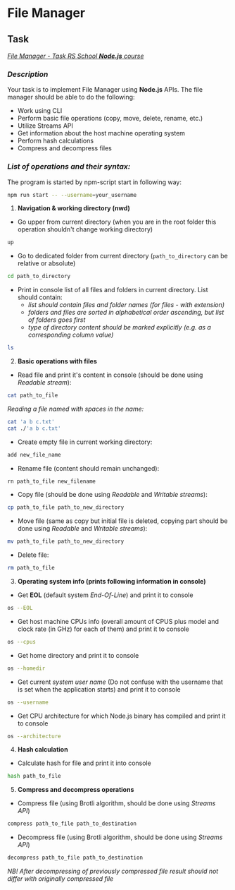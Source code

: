 # File Manager
## Task
[_File Manager - Task RS School **Node.js** course_](https://github.com/AlreadyBored/nodejs-assignments/blob/main/assignments/file-manager/assignment.md)
### _Description_
Your task is to implement File Manager using **Node.js** APIs.
The file manager should be able to do the following:
- Work using CLI
- Perform basic file operations (copy, move, delete, rename, etc.)
- Utilize Streams API
- Get information about the host machine operating system
- Perform hash calculations
- Compress and decompress files
### _List of operations and their syntax:_
The program is started by npm-script start in following way:
```sh
npm run start -- --username=your_username
```
1. **Navigation & working directory (nwd)**
- Go upper from current directory (when you are in the root folder this operation shouldn't change working directory)
```sh
up
```
- Go to dedicated folder from current directory (```path_to_directory``` can be relative or absolute)
```sh
cd path_to_directory
```
- Print in console list of all files and folders in current directory. List should contain:
    * _list should contain files and folder names (for files - with extension)_
    * _folders and files are sorted in alphabetical order ascending, but list of folders goes first_
    * _type of directory content should be marked explicitly (e.g. as a corresponding column value)_
```sh
ls
```
2. **Basic operations with files**
- Read file and print it's content in console (should be done using _Readable stream_):
```sh
cat path_to_file
```
_Reading a file named with spaces in the name:_
```sh
cat 'a b c.txt'
cat ./'a b c.txt'
```
- Create empty file in current working directory:
```sh
add new_file_name
```
- Rename file (content should remain unchanged):
```sh
rn path_to_file new_filename
```
- Copy file (should be done using _Readable_ and _Writable streams_):
```sh
cp path_to_file path_to_new_directory
```
- Move file (same as copy but initial file is deleted, copying part should be done using _Readable_ and _Writable streams_):
```sh
mv path_to_file path_to_new_directory
```
- Delete file:
```sh
rm path_to_file
```
3. **Operating system info (prints following information in console)**
- Get **EOL** (default system _End-Of-Line_) and print it to console
```sh
os --EOL
```
- Get host machine CPUs info (overall amount of CPUS plus model and clock rate (in GHz) for each of them) and print it to console
```sh
os --cpus
```
- Get home directory and print it to console
```sh
os --homedir
```
- Get current _system user name_ (Do not confuse with the username that is set when the application starts) and print it to console
```sh
os --username
```
- Get CPU architecture for which Node.js binary has compiled and print it to console
```sh
os --architecture
```
4. **Hash calculation**
- Calculate hash for file and print it into console
```sh
hash path_to_file
```
5. **Compress and decompress operations**
- Compress file (using Brotli algorithm, should be done using _Streams API_)
```sh
compress path_to_file path_to_destination
```
- Decompress file (using Brotli algorithm, should be done using _Streams API_)
```sh
decompress path_to_file path_to_destination
```
_NB! After decompressing of previously compressed file result should not differ with originally compressed file_